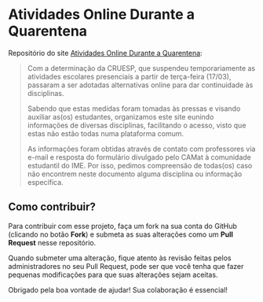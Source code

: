 # Atividades Online Durante a Quarentena

Repositório do site 
[Atividades Online Durante a Quarentena](https://camat-usp.github.io/Atividades-Online-Durante-a-Quarentena/):

> Com a determinação da CRUESP, que suspendeu temporariamente as atividades 
> escolares presenciais a partir de terça-feira (17/03), passaram a ser adotadas 
> alternativas online para dar continuidade às disciplinas.
> 
> Sabendo que estas medidas foram tomadas às pressas e visando auxiliar as(os) 
> estudantes, organizamos este site eunindo informações de diversas disciplinas, 
> facilitando o acesso, visto que estas não estão todas numa plataforma comum.
> 
> As informações foram obtidas através de contato com professores via e-mail e 
> resposta do formulário divulgado pelo CAMat à comunidade estudantil do IME. 
> Por isso, pedimos compreensão de todas(os) caso não encontrem neste documento 
> alguma disciplina ou informação específica.

## Como contribuir?

Para contribuir com esse projeto, faça um fork na sua conta do GitHub (clicando 
no botão **Fork**) e submeta as suas alterações como um **Pull Request** nesse
repositório.

Quando submeter uma alteração, fique atento às revisão feitas pelos 
administradores no seu Pull Request, pode ser que você tenha que fazer pequenas 
modificações para que suas alterações sejam aceitas.

Obrigado pela boa vontade de ajudar! Sua colaboração é essencial!


